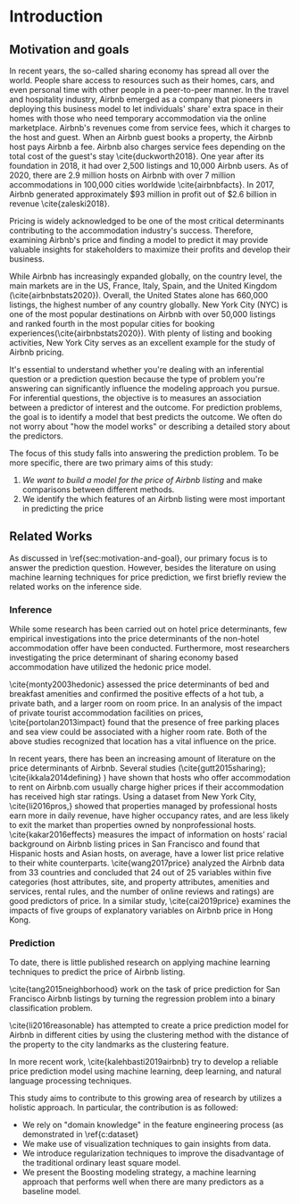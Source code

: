 # Introduction

## Motivation and goals



In recent years, the so-called sharing economy has spread all over the world. People share access to resources such as their homes, cars, and even personal time with other people in a peer-to-peer manner. In the travel and hospitality industry, Airbnb emerged as a company that pioneers in deploying this business model to let individuals' share' extra space in their homes with those who need temporary accommodation via the online marketplace. 
Airbnb's revenues come from service fees, which it charges to the host and guest. When an Airbnb guest books a property, the Airbnb host pays Airbnb a fee. Airbnb also charges service fees depending on the total cost of the guest's stay \cite{duckworth2018}.
One year after its foundation in 2018, it had over 2,500 listings and 10,000 Airbnb users. As of 2020, there are 2.9 million hosts on Airbnb with over 7 million accommodations in 100,000 cities worldwide \cite{airbnbfacts}. In 2017, Airbnb generated approximately \$93 million in profit out of \$2.6 billion in revenue \cite{zaleski2018}. 

<!--The business nececesity of finding an model to predict price--> 

Pricing is widely acknowledged to be one of the most critical determinants contributing to the accommodation industry's success. Therefore, examining Airbnb's price and finding a model to predict it may provide valuable insights for stakeholders to maximize their profits and develop their business.

<!--Airbnb in New York -->

While Airbnb has increasingly expanded globally, on the country level, the main markets are in the US, France, Italy, Spain, and the United Kingdom (\cite{airbnbstats2020}). Overall, the United States alone has 660,000 listings, the highest number of any country globally. New York City (NYC) is one of the most popular destinations on Airbnb with over 50,000 listings and ranked fourth in the most popular cities for booking experiences(\cite{airbnbstats2020}). With plenty of listing and booking activities, New York City serves as an excellent example for the study of Airbnb pricing.

<!--To explain or to Predict--> 

It's essential to understand whether you're dealing with an inferential question or a prediction question because the type of problem you're answering can significantly influence the modeling approach you pursue. For inferential questions, the objective is to measures an association between a predictor of interest and the outcome. For prediction problems, the goal is to identify a model that best predicts the outcome. We often do not worry about "how the model works" or describing a detailed story about the predictors. 

The focus of this study falls into answering the prediction problem. To be more specific, there are two primary aims of this study: 

1. *We want to build a model for the price of Airbnb listing* and make comparisons between different methods.
2. We identify the which features of an Airbnb listing were most important in predicting the price


## Related Works

As discussed in \ref{sec:motivation-and-goal}, our primary focus is to answer the prediction question. However, besides the literature on using machine learning techniques for price prediction, we first briefly review the related works on the inference side.



### Inference

While some research has been carried out on hotel price determinants, few empirical investigations into the price determinants of the non-hotel accommodation offer have been conducted. 
Furthermore, most researchers investigating the price determinant of sharing economy based accommodation have utilized the hedonic price model. 

\cite{monty2003hedonic} assessed the price determinants of bed and breakfast amenities and confirmed the positive effects of a hot tub, a private bath, and a larger room on room price. 
In an analysis of the impact of private tourist accommodation facilities on prices, \cite{portolan2013impact} found that the presence of free parking places and sea view could be associated with a higher room rate. 
Both of the above studies recognized that location has a vital influence on the price.

<!--Airbnb-->

In recent years, there has been an increasing amount of literature on the price determinants of Airbnb. 
Several studies (\cite{gutt2015sharing}; \cite{ikkala2014defining} ) have shown that hosts who offer accommodation to rent on Airbnb.com usually charge higher prices if their accommodation has received high star ratings.
Using a dataset from New York City, \cite{li2016pros,} showed that properties managed by professional hosts earn more in daily revenue, have higher occupancy rates, and are less likely to exit the market than properties owned by nonprofessional hosts.
\cite{kakar2016effects} measures the impact of information on hosts’ racial background on Airbnb listing prices in San Francisco and found that Hispanic hosts and Asian hosts, on average, have a lower list price relative to their white counterparts.
\cite{wang2017price} analyzed the Airbnb data from 33 countries and concluded that 24 out of 25 variables within five categories (host attributes, site, and property attributes, amenities and services, rental rules, and the number of online reviews and ratings) are good predictors of price. 
In a similar study, \cite{cai2019price} examines the impacts of five groups of explanatory variables on Airbnb price in Hong Kong.

### Prediction

 

To date, there is little published research on applying machine learning techniques to predict the price of Airbnb listing. 

\cite{tang2015neighborhood} work on the task of price prediction for San Francisco Airbnb listings by turning the regression problem into a binary classification problem.

\cite{li2016reasonable} has attempted to create a price prediction model for  Airbnb in different cities by using the clustering method with the distance of the property to the city landmarks as the clustering feature.

In more recent work, \cite{kalehbasti2019airbnb}  try to develop a reliable price prediction model using machine learning, deep learning, and natural language processing techniques. 



This study aims to contribute to this growing area of research by utilizes a holistic approach. In particular, the contribution is as followed:

- We rely on "domain knowledge" in the feature engineering process (as demonstrated in \ref{c:dataset}
- We make use of visualization techniques to gain insights from data.
- We introduce regularization techniques to improve the disadvantage of the traditional ordinary least square model.
- We present the Boosting modeling strategy, a machine learning approach that performs well when there are many predictors as a baseline model.

